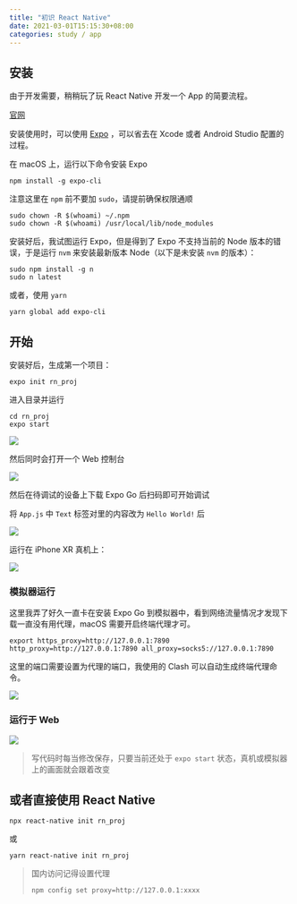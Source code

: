 ```yaml
---
title: "初识 React Native"
date: 2021-03-01T15:15:30+08:00
categories: study / app
---
```


## 安装

由于开发需要，稍稍玩了玩 React Native 开发一个 App 的简要流程。

[官网](https://reactnative.dev/)

安装使用时，可以使用 [Expo](https://expo.io/) ，可以省去在 Xcode 或者 Android Studio 配置的过程。

在 macOS 上，运行以下命令安装 Expo

```shell
npm install -g expo-cli
```

注意这里在 `npm` 前不要加 `sudo`，请提前确保权限通顺

```shell
sudo chown -R $(whoami) ~/.npm
sudo chown -R $(whoami) /usr/local/lib/node_modules
```

安装好后，我试图运行 Expo，但是得到了 Expo 不支持当前的 Node 版本的错误，于是运行 `nvm` 来安装最新版本 Node（以下是未安装 `nvm` 的版本）：

```shell
sudo npm install -g n
sudo n latest
```

或者，使用 `yarn`

```shell
yarn global add expo-cli
```

## 开始

安装好后，生成第一个项目：

```shell
expo init rn_proj
```

进入目录并运行

```shell
cd rn_proj
expo start
```

![](assets/start.png)

然后同时会打开一个 Web 控制台

![](assets/web_console.png)

然后在待调试的设备上下载 Expo Go 后扫码即可开始调试

将 `App.js` 中 `Text` 标签对里的内容改为 `Hello World!` 后

![](assets/coding.png)

运行在 iPhone XR 真机上：

![](assets/real_device.PNG)

### 模拟器运行

这里我弄了好久一直卡在安装 Expo Go 到模拟器中，看到网络流量情况才发现下载一直没有用代理，macOS 需要开启终端代理才可。

```shell
export https_proxy=http://127.0.0.1:7890 http_proxy=http://127.0.0.1:7890 all_proxy=socks5://127.0.0.1:7890
```

这里的端口需要设置为代理的端口，我使用的 Clash 可以自动生成终端代理命令。

![](assets/running.png)

### 运行于 Web

![](assets/run_in_web.png)

> 写代码时每当修改保存，只要当前还处于 `expo start` 状态，真机或模拟器上的画面就会跟着改变

## 或者直接使用 React Native

```shell
npx react-native init rn_proj
```

或

```shell
yarn react-native init rn_proj
```

> 国内访问记得设置代理
> ```shell
> npm config set proxy=http://127.0.0.1:xxxx
> ```

